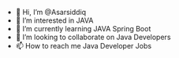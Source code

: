 - 👋 Hi, I’m @Asarsiddiq
- 👀 I’m interested in JAVA
- 🌱 I’m currently learning JAVA Spring Boot 
- 💞️ I’m looking to collaborate on Java Developers
- 📫 How to reach me Java Developer Jobs

<!---
Asarsiddiq/Asarsiddiq is a ✨ special ✨ repository because its `README.md` (this file) appears on your GitHub profile.
You can click the Preview link to take a look at your changes.
--->
